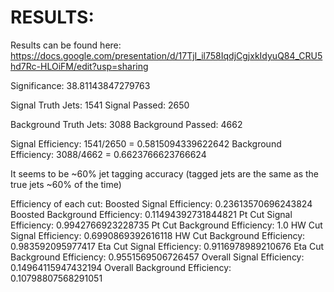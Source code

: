# RESULTS:
Results can be found here: 
    https://docs.google.com/presentation/d/17TjI_il758IqdjCgjxkIdyuQ84_CRU5hd7Rc-HLOiFM/edit?usp=sharing


Significance: 38.81143847279763

Signal Truth Jets: 1541
Signal Passed: 2650

Background Truth Jets: 3088
Background Passed: 4662

Signal Efficiency: 1541/2650 = 0.5815094339622642
Background Efficiency: 3088/4662 = 0.6623766623766624

It seems to be ~60% jet tagging accuracy (tagged jets are the same as the true jets ~60% of the time)


Efficiency of each cut:
Boosted Signal Efficiency: 0.23613570696243824
Boosted Background Efficiency: 0.11494392731844821
Pt Cut Signal Efficiency: 0.9942766923228735
Pt Cut Background Efficiency: 1.0
HW Cut Signal Efficiency: 0.6990869392616118
HW Cut Background Efficiency: 0.983592095977417
Eta Cut Signal Efficiency: 0.9116978989210676
Eta Cut Background Efficiency: 0.9551569506726457
Overall Signal Efficiency: 0.14964115947432194
Overall Background Efficiency: 0.10798807568291051
